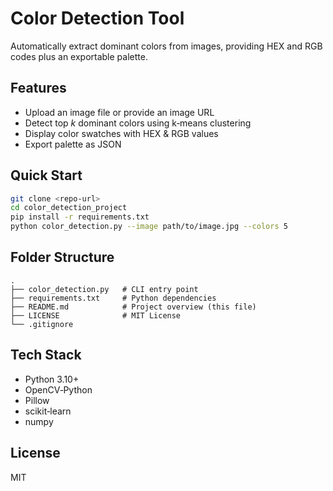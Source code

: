 # Color Detection Tool

Automatically extract dominant colors from images, providing HEX and RGB codes plus an exportable palette.

## Features
- Upload an image file or provide an image URL
- Detect top *k* dominant colors using k‑means clustering
- Display color swatches with HEX & RGB values
- Export palette as JSON

## Quick Start
```bash
git clone <repo-url>
cd color_detection_project
pip install -r requirements.txt
python color_detection.py --image path/to/image.jpg --colors 5
```

## Folder Structure
```
.
├── color_detection.py   # CLI entry point
├── requirements.txt     # Python dependencies
├── README.md            # Project overview (this file)
├── LICENSE              # MIT License
└── .gitignore
```

## Tech Stack
- Python 3.10+
- OpenCV‑Python
- Pillow
- scikit‑learn
- numpy

## License
MIT
